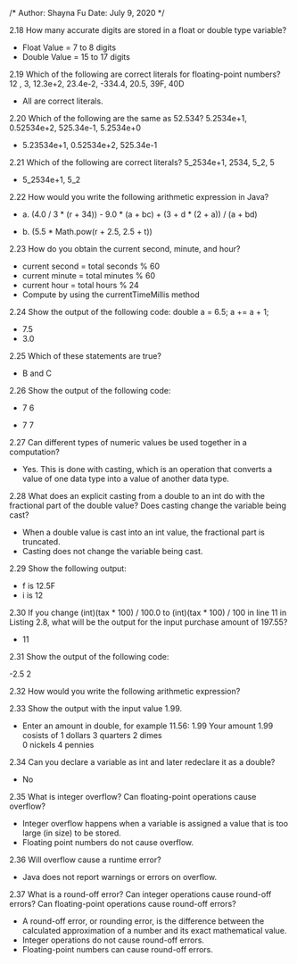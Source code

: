 /* Author: Shayna Fu Date: July 9, 2020 */

2.18
How many accurate digits are stored in a float or double type variable?

- Float Value = 7 to 8 digits
- Double Value = 15 to 17 digits

2.19 
Which of the following are correct literals for floating-point numbers? 12 , 3, 12.3e+2, 23.4e-2, -334.4, 20.5, 39F, 40D

- All are correct literals.

2.20
Which of the following are the same as 52.534? 5.2534e+1, 0.52534e+2, 525.34e-1, 5.2534e+0

- 5.23534e+1, 0.52534e+2, 525.34e-1

2.21 
Which of the following are correct literals? 5_2534e+1, 2534, 5_2, 5

- 5_2534e+1, 5_2

2.22 
How would you write the following arithmetic expression in Java?

- a. (4.0 / 3 * (r + 34)) - 9.0 * (a + bc) + (3 + d * (2 + a)) / (a + bd)

- b. (5.5 * Math.pow(r + 2.5, 2.5 + t))

2.23 
How do you obtain the current second, minute, and hour?

- current second = total seconds % 60
- current minute = total minutes % 60
- current hour = total hours % 24
- Compute by using the currentTimeMillis method

2.24 
Show the output of the following code: double a = 6.5; a += a + 1;

- 7.5
- 3.0

2.25 
Which of these statements are true?

- B and C

2.26 
Show the output of the following code:

- 7 
  6

- 7
  7

2.27
Can different types of numeric values be used together in a computation?

- Yes. This is done with casting, which is an operation that converts a value of one data type into a value of another   data type.

2.28
What does an explicit casting from a double to an int do with the fractional part of the double value? Does casting change the variable being cast?

- When a double value is cast into an int value, the fractional part is truncated.
- Casting does not change the variable being cast.

2.29 
Show the following output:

- f is 12.5F
- i is 12

2.30 
If you change (int)(tax * 100) / 100.0 to (int)(tax * 100) / 100 in line 11 in Listing 2.8, what will be the output for the input purchase amount of 197.55?

- 11

2.31 
Show the output of the following code:

-2.5 
 2

2.32 
How would you write the following arithmetic expression?

2.33
Show the output with the input value 1.99.

- Enter an amount in double, for example 11.56: 1.99 
  Your amount 1.99 cosists of 
  1 dollars 
  3 quarters 
  2 dimes          
  0 nickels 
  4 pennies

2.34
Can you declare a variable as int and later redeclare it as a double?

- No

2.35 
What is integer overflow? Can floating-point operations cause overflow?

- Integer overflow happens when a variable is assigned a value that is too large (in size) to be stored.
- Floating point numbers do not cause overflow.

2.36
Will overflow cause a runtime error?

- Java does not report warnings or errors on overflow.

2.37
What is a round-off error? Can integer operations cause round-off errors? Can floating-point operations cause round-off errors?

- A round-off error, or rounding error, is the difference between the calculated approximation of a number and its       exact mathematical value.
- Integer operations do not cause round-off errors.
- Floating-point numbers can cause round-off errors.
